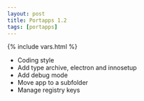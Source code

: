 ```yaml
---
layout: post
title: Portapps 1.2
tags: [portapps]
---
```

{% include vars.html %}

* Coding style
* Add type archive, electron and innosetup
* Add debug mode
* Move app to a subfolder
* Manage registry keys